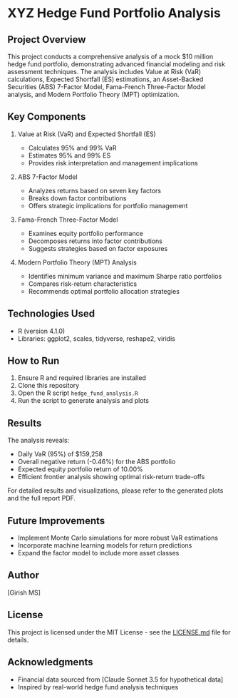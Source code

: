 # XYZ Hedge Fund Portfolio Analysis

## Project Overview

This project conducts a comprehensive analysis of a mock $10 million hedge fund portfolio, demonstrating advanced financial modeling and risk assessment techniques. The analysis includes Value at Risk (VaR) calculations, Expected Shortfall (ES) estimations, an Asset-Backed Securities (ABS) 7-Factor Model, Fama-French Three-Factor Model analysis, and Modern Portfolio Theory (MPT) optimization.

## Key Components

1. Value at Risk (VaR) and Expected Shortfall (ES)
   - Calculates 95% and 99% VaR
   - Estimates 95% and 99% ES
   - Provides risk interpretation and management implications

2. ABS 7-Factor Model
   - Analyzes returns based on seven key factors
   - Breaks down factor contributions
   - Offers strategic implications for portfolio management

3. Fama-French Three-Factor Model
   - Examines equity portfolio performance
   - Decomposes returns into factor contributions
   - Suggests strategies based on factor exposures

4. Modern Portfolio Theory (MPT) Analysis
   - Identifies minimum variance and maximum Sharpe ratio portfolios
   - Compares risk-return characteristics
   - Recommends optimal portfolio allocation strategies

## Technologies Used

- R (version 4.1.0)
- Libraries: ggplot2, scales, tidyverse, reshape2, viridis

## How to Run

1. Ensure R and required libraries are installed
2. Clone this repository
3. Open the R script `hedge_fund_analysis.R`
4. Run the script to generate analysis and plots

## Results

The analysis reveals:
- Daily VaR (95%) of $159,258
- Overall negative return (-0.46%) for the ABS portfolio
- Expected equity portfolio return of 10.00%
- Efficient frontier analysis showing optimal risk-return trade-offs

For detailed results and visualizations, please refer to the generated plots and the full report PDF.

## Future Improvements

- Implement Monte Carlo simulations for more robust VaR estimations
- Incorporate machine learning models for return predictions
- Expand the factor model to include more asset classes

## Author

[Girish MS]

## License

This project is licensed under the MIT License - see the [LICENSE.md](LICENSE.md) file for details.

## Acknowledgments

- Financial data sourced from [Claude Sonnet 3.5 for hypothetical data]
- Inspired by real-world hedge fund analysis techniques

